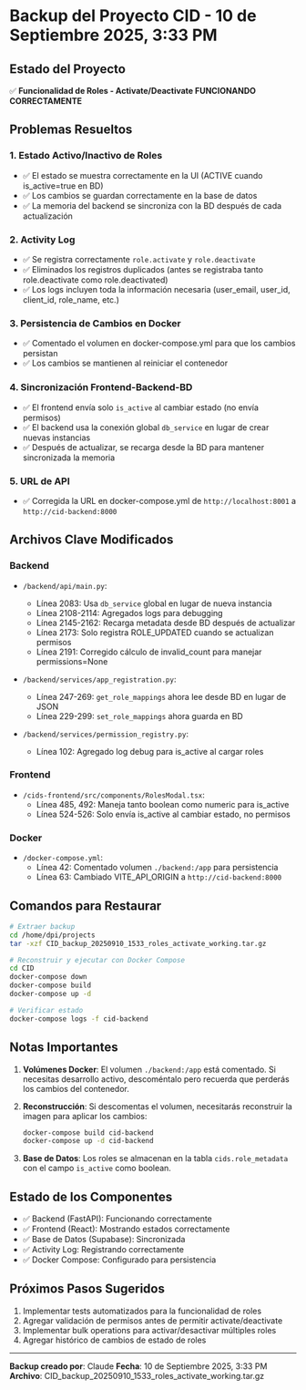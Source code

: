 # Backup del Proyecto CID - 10 de Septiembre 2025, 3:33 PM

## Estado del Proyecto
✅ **Funcionalidad de Roles - Activate/Deactivate FUNCIONANDO CORRECTAMENTE**

## Problemas Resueltos

### 1. Estado Activo/Inactivo de Roles
- ✅ El estado se muestra correctamente en la UI (ACTIVE cuando is_active=true en BD)
- ✅ Los cambios se guardan correctamente en la base de datos
- ✅ La memoria del backend se sincroniza con la BD después de cada actualización

### 2. Activity Log
- ✅ Se registra correctamente `role.activate` y `role.deactivate`
- ✅ Eliminados los registros duplicados (antes se registraba tanto role.deactivate como role.deactivated)
- ✅ Los logs incluyen toda la información necesaria (user_email, user_id, client_id, role_name, etc.)

### 3. Persistencia de Cambios en Docker
- ✅ Comentado el volumen en docker-compose.yml para que los cambios persistan
- ✅ Los cambios se mantienen al reiniciar el contenedor

### 4. Sincronización Frontend-Backend-BD
- ✅ El frontend envía solo `is_active` al cambiar estado (no envía permisos)
- ✅ El backend usa la conexión global `db_service` en lugar de crear nuevas instancias
- ✅ Después de actualizar, se recarga desde la BD para mantener sincronizada la memoria

### 5. URL de API
- ✅ Corregida la URL en docker-compose.yml de `http://localhost:8001` a `http://cid-backend:8000`

## Archivos Clave Modificados

### Backend
- `/backend/api/main.py`:
  - Línea 2083: Usa `db_service` global en lugar de nueva instancia
  - Línea 2108-2114: Agregados logs para debugging
  - Línea 2145-2162: Recarga metadata desde BD después de actualizar
  - Línea 2173: Solo registra ROLE_UPDATED cuando se actualizan permisos
  - Línea 2191: Corregido cálculo de invalid_count para manejar permissions=None

- `/backend/services/app_registration.py`:
  - Línea 247-269: `get_role_mappings` ahora lee desde BD en lugar de JSON
  - Línea 229-299: `set_role_mappings` ahora guarda en BD

- `/backend/services/permission_registry.py`:
  - Línea 102: Agregado log debug para is_active al cargar roles

### Frontend
- `/cids-frontend/src/components/RolesModal.tsx`:
  - Línea 485, 492: Maneja tanto boolean como numeric para is_active
  - Línea 524-526: Solo envía is_active al cambiar estado, no permisos

### Docker
- `/docker-compose.yml`:
  - Línea 42: Comentado volumen `./backend:/app` para persistencia
  - Línea 63: Cambiado VITE_API_ORIGIN a `http://cid-backend:8000`

## Comandos para Restaurar

```bash
# Extraer backup
cd /home/dpi/projects
tar -xzf CID_backup_20250910_1533_roles_activate_working.tar.gz

# Reconstruir y ejecutar con Docker Compose
cd CID
docker-compose down
docker-compose build
docker-compose up -d

# Verificar estado
docker-compose logs -f cid-backend
```

## Notas Importantes

1. **Volúmenes Docker**: El volumen `./backend:/app` está comentado. Si necesitas desarrollo activo, descoméntalo pero recuerda que perderás los cambios del contenedor.

2. **Reconstrucción**: Si descomentas el volumen, necesitarás reconstruir la imagen para aplicar los cambios:
   ```bash
   docker-compose build cid-backend
   docker-compose up -d cid-backend
   ```

3. **Base de Datos**: Los roles se almacenan en la tabla `cids.role_metadata` con el campo `is_active` como boolean.

## Estado de los Componentes

- ✅ Backend (FastAPI): Funcionando correctamente
- ✅ Frontend (React): Mostrando estados correctamente  
- ✅ Base de Datos (Supabase): Sincronizada
- ✅ Activity Log: Registrando correctamente
- ✅ Docker Compose: Configurado para persistencia

## Próximos Pasos Sugeridos

1. Implementar tests automatizados para la funcionalidad de roles
2. Agregar validación de permisos antes de permitir activate/deactivate
3. Implementar bulk operations para activar/desactivar múltiples roles
4. Agregar histórico de cambios de estado de roles

---
**Backup creado por**: Claude
**Fecha**: 10 de Septiembre 2025, 3:33 PM
**Archivo**: CID_backup_20250910_1533_roles_activate_working.tar.gz